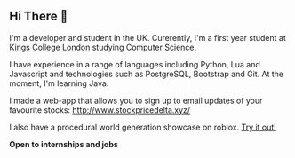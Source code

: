 ## Hi There 👋

I'm a developer and student in the UK. Curerently, I'm a first year student at [Kings College London](https://www.kcl.ac.uk/) studying Computer Science.

I have experience in a range of languages including Python, Lua and Javascript and technologies such as PostgreSQL, Bootstrap and Git. At the moment, I'm learning Java.

I made a web-app that allows you to sign up to email updates of your favourite stocks: http://www.stockpricedelta.xyz/

I also have a procedural world generation showcase on roblox. [Try it out!](https://www.roblox.com/games/6156846028/Procedural-Generation)

**Open to internships and jobs**
